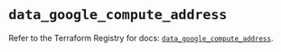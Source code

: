 # `data_google_compute_address`

Refer to the Terraform Registry for docs: [`data_google_compute_address`](https://registry.terraform.io/providers/hashicorp/google/5.31.1/docs/data-sources/compute_address).
